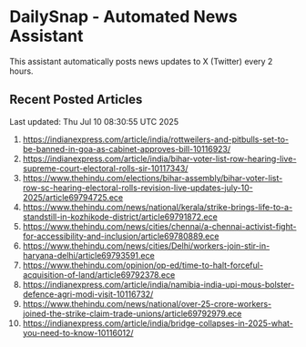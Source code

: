 # DailySnap - Automated News Assistant

This assistant automatically posts news updates to X (Twitter) every 2 hours.

## Recent Posted Articles

Last updated: Thu Jul 10 08:30:55 UTC 2025

1. https://indianexpress.com/article/india/rottweilers-and-pitbulls-set-to-be-banned-in-goa-as-cabinet-approves-bill-10116923/
2. https://indianexpress.com/article/india/bihar-voter-list-row-hearing-live-supreme-court-electoral-rolls-sir-10117343/
3. https://www.thehindu.com/elections/bihar-assembly/bihar-voter-list-row-sc-hearing-electoral-rolls-revision-live-updates-july-10-2025/article69794725.ece
4. https://www.thehindu.com/news/national/kerala/strike-brings-life-to-a-standstill-in-kozhikode-district/article69791872.ece
5. https://www.thehindu.com/news/cities/chennai/a-chennai-activist-fight-for-accessibility-and-inclusion/article69780889.ece
6. https://www.thehindu.com/news/cities/Delhi/workers-join-stir-in-haryana-delhi/article69793591.ece
7. https://www.thehindu.com/opinion/op-ed/time-to-halt-forceful-acquisition-of-land/article69792378.ece
8. https://indianexpress.com/article/india/namibia-india-upi-mous-bolster-defence-agri-modi-visit-10116732/
9. https://www.thehindu.com/news/national/over-25-crore-workers-joined-the-strike-claim-trade-unions/article69792979.ece
10. https://indianexpress.com/article/india/bridge-collapses-in-2025-what-you-need-to-know-10116012/
